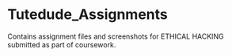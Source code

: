 # Tutedude_Assignments
Contains assignment files and screenshots for ETHICAL HACKING submitted as part of coursework.
